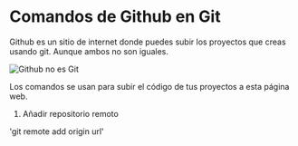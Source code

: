 # Comandos de Github en Git

Github es un sitio de internet donde puedes subir los proyectos que creas usando git. Aunque ambos no son iguales.

![Github no es Git](https://i.blogs.es/0bdd9c/github/450_1000.jpg)

Los comandos se usan para subir el código de tus proyectos a esta página web.

1. Añadir repositorio remoto

'git remote add origin url'
